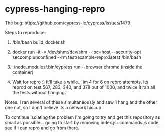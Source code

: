 # cypress-hanging-repro

The bug: https://github.com/cypress-io/cypress/issues/1479

Steps to reproduce:

1. /bin/bash build_docker.sh

2. docker run -it -v /dev/shm:/dev/shm --ipc=host --security-opt seccomp:unconfined --rm test/example-repro:latest /bin/bash 

3. ./node_modules/.bin/cypress run --browser chrome (inside the container)

4. Wait for repro :) It'll take a while... im 4 for 6 on repro attempts. Its reprod on test 567, 283, 340, and 378 out of 1000, and twice it ran all the tests without hanging. 


Notes:
I ran several of these simultaneously and saw 1 hang and the other one not, so I don't believe its a network hiccup

To continue isolating the problem I'm going to try and get this repository as small as possible... going to start by removing index.js+commands.js code, see if i can repro and go from there. 
